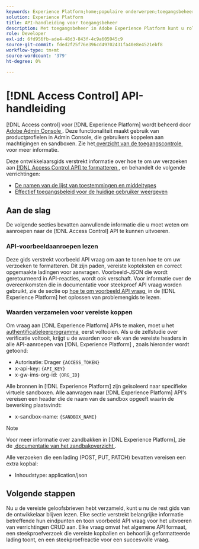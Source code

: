 ```yaml
---
keywords: Experience Platform;home;populaire onderwerpen;toegangsbeheer;api;aan de slag
solution: Experience Platform
title: API-handleiding voor toegangsbeheer
description: Met toegangsbeheer in Adobe Experience Platform kunt u rollen en machtigingen voor verschillende Experience Platform-mogelijkheden beheren met behulp van de Adobe Admin Console. De volgende secties verstrekken extra informatie die de ontwikkelaars zullen moeten weten om met succes vraag aan de Registratie API van het Schema te maken.
role: Developer
exl-id: 6fd956fb-ade4-48d3-843f-4c9a605945c9
source-git-commit: fded2f25f76e396cd49702431fa40e8e4521ebf8
workflow-type: tm+mt
source-wordcount: '379'
ht-degree: 0%

---
```


# [!DNL Access Control] API-handleiding

[!DNL Access control] voor [!DNL Experience Platform] wordt beheerd door [&#x200B; Adobe Admin Console &#x200B;](https://adminconsole.adobe.com). Deze functionaliteit maakt gebruik van productprofielen in Admin Console, die gebruikers koppelen aan machtigingen en sandboxen. Zie het [&#x200B; overzicht van de toegangscontrole &#x200B;](../home.md) voor meer informatie.

Deze ontwikkelaarsgids verstrekt informatie over hoe te om uw verzoeken aan [[!DNL Access Control API] te formatteren &#x200B;](https://www.adobe.io/experience-platform-apis/references/access-control/), en behandelt de volgende verrichtingen:

- [De namen van de lijst van toestemmingen en middeltypes](./permissions-and-resource-types.md)
- [Effectief toegangsbeleid voor de huidige gebruiker weergeven](./effective-policies.md)

## Aan de slag

De volgende secties bevatten aanvullende informatie die u moet weten om aanroepen naar de [!DNL Access Control] API te kunnen uitvoeren.

### API-voorbeeldaanroepen lezen

Deze gids verstrekt voorbeeld API vraag om aan te tonen hoe te om uw verzoeken te formatteren. Dit zijn paden, vereiste kopteksten en correct opgemaakte ladingen voor aanvragen. Voorbeeld-JSON die wordt geretourneerd in API-reacties, wordt ook verschaft. Voor informatie over de overeenkomsten die in documentatie voor steekproef API vraag worden gebruikt, zie de sectie op [&#x200B; hoe te om voorbeeld API vraag &#x200B;](../../landing/troubleshooting.md#how-do-i-format-an-api-request) in de [!DNL Experience Platform] het oplossen van problemengids te lezen.

### Waarden verzamelen voor vereiste koppen

Om vraag aan [!DNL Experience Platform] APIs te maken, moet u het [&#x200B; authentificatieleerprogramma &#x200B;](https://www.adobe.com/go/platform-api-authentication-en) eerst voltooien. Als u de zelfstudie over verificatie voltooit, krijgt u de waarden voor elk van de vereiste headers in alle API-aanroepen van [!DNL Experience Platform] , zoals hieronder wordt getoond:

- Autorisatie: Drager `{ACCESS_TOKEN}`
- x-api-key: `{API_KEY}`
- x-gw-ims-org-id: `{ORG_ID}`

Alle bronnen in [!DNL Experience Platform] zijn geïsoleerd naar specifieke virtuele sandboxen. Alle aanvragen naar [!DNL Experience Platform] API&#39;s vereisen een header die de naam van de sandbox opgeeft waarin de bewerking plaatsvindt:

- x-sandbox-name: `{SANDBOX_NAME}`

>[!NOTE]
>
>Voor meer informatie over zandbakken in [!DNL Experience Platform], zie de [&#x200B; documentatie van het zandbakoverzicht &#x200B;](../../sandboxes/home.md).

Alle verzoeken die een lading (POST, PUT, PATCH) bevatten vereisen een extra kopbal:

- Inhoudstype: application/json

## Volgende stappen

Nu u de vereiste geloofsbrieven hebt verzameld, kunt u nu de rest gids van de ontwikkelaar blijven lezen. Elke sectie verstrekt belangrijke informatie betreffende hun eindpunten en toon voorbeeld API vraag voor het uitvoeren van verrichtingen CRUD aan. Elke vraag omvat het algemene API formaat, een steekproefverzoek die vereiste kopballen en behoorlijk geformatteerde lading toont, en een steekproefreactie voor een succesvolle vraag.
